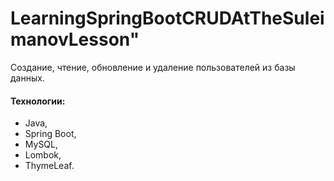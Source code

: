 # LearningSpringBootCRUDAtTheSuleimanovLesson" 
Создание, чтение, обновление и удаление пользователей из базы данных.
#### Технологии:
+ Java,
+ Spring Boot,
+ MySQL,
+ Lombok,
+ ThymeLeaf.
